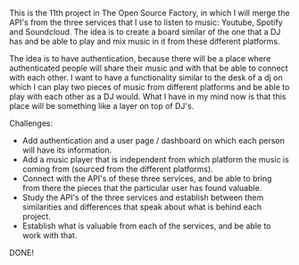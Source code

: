 This is the 11th project in The Open Source Factory, in which I will merge the API's from the three services that I use to listen to music: Youtube, Spotify and Soundcloud. The idea is to create a board similar of the one that a DJ has and be able to play and mix music in it from these different platforms.

The idea is to have authentication, because there will be a place where authenticated people will share their music and with that be able to connect with each other. I want to have a functionality similar to the desk of a dj on which I can play two pieces of music from different platforms and be able to play with each other as a DJ would. What I have in my mind now is that this place will be something like a layer on top of DJ's.

Challenges:

- Add authentication and a user page / dashboard on which each person will have its information.
- Add a music player that is independent from which platform the music is coming from (sourced from the different platforms).
- Connect with the API's of these three services, and be able to bring from there the pieces that the particular user has found valuable.
- Study the API's of the three services and establish between them similarities and differences that speak about what is behind each project.
- Establish what is valuable from each of the services, and be able to work with that.

DONE!
